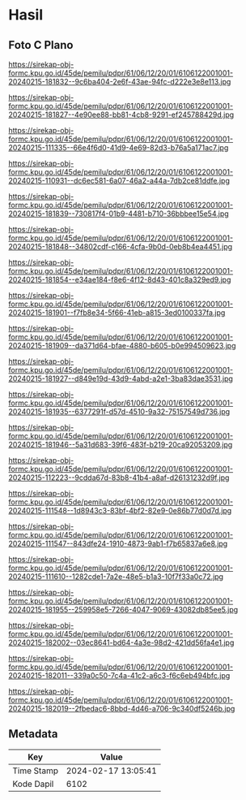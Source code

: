 # Hasil

## Foto C Plano

https://sirekap-obj-formc.kpu.go.id/45de/pemilu/pdpr/61/06/12/20/01/6106122001001-20240215-181832--9c6ba404-2e6f-43ae-94fc-d222e3e8e113.jpg

https://sirekap-obj-formc.kpu.go.id/45de/pemilu/pdpr/61/06/12/20/01/6106122001001-20240215-181827--4e90ee88-bb81-4cb8-9291-ef245788429d.jpg

https://sirekap-obj-formc.kpu.go.id/45de/pemilu/pdpr/61/06/12/20/01/6106122001001-20240215-111335--66e4f6d0-41d9-4e69-82d3-b76a5a171ac7.jpg

https://sirekap-obj-formc.kpu.go.id/45de/pemilu/pdpr/61/06/12/20/01/6106122001001-20240215-110931--dc6ec581-6a07-46a2-a44a-7db2ce81ddfe.jpg

https://sirekap-obj-formc.kpu.go.id/45de/pemilu/pdpr/61/06/12/20/01/6106122001001-20240215-181839--730817f4-01b9-4481-b710-36bbbee15e54.jpg

https://sirekap-obj-formc.kpu.go.id/45de/pemilu/pdpr/61/06/12/20/01/6106122001001-20240215-181848--34802cdf-c166-4cfa-9b0d-0eb8b4ea4451.jpg

https://sirekap-obj-formc.kpu.go.id/45de/pemilu/pdpr/61/06/12/20/01/6106122001001-20240215-181854--e34ae184-f8e6-4f12-8d43-401c8a329ed9.jpg

https://sirekap-obj-formc.kpu.go.id/45de/pemilu/pdpr/61/06/12/20/01/6106122001001-20240215-181901--f7fb8e34-5f66-41eb-a815-3ed0100337fa.jpg

https://sirekap-obj-formc.kpu.go.id/45de/pemilu/pdpr/61/06/12/20/01/6106122001001-20240215-181909--da371d64-bfae-4880-b605-b0e994509623.jpg

https://sirekap-obj-formc.kpu.go.id/45de/pemilu/pdpr/61/06/12/20/01/6106122001001-20240215-181927--d849e19d-43d9-4abd-a2e1-3ba83dae3531.jpg

https://sirekap-obj-formc.kpu.go.id/45de/pemilu/pdpr/61/06/12/20/01/6106122001001-20240215-181935--6377291f-d57d-4510-9a32-75157549d736.jpg

https://sirekap-obj-formc.kpu.go.id/45de/pemilu/pdpr/61/06/12/20/01/6106122001001-20240215-181946--5a31d683-39f6-483f-b219-20ca92053209.jpg

https://sirekap-obj-formc.kpu.go.id/45de/pemilu/pdpr/61/06/12/20/01/6106122001001-20240215-112223--9cdda67d-83b8-41b4-a8af-d26131232d9f.jpg

https://sirekap-obj-formc.kpu.go.id/45de/pemilu/pdpr/61/06/12/20/01/6106122001001-20240215-111548--1d8943c3-83bf-4bf2-82e9-0e86b77d0d7d.jpg

https://sirekap-obj-formc.kpu.go.id/45de/pemilu/pdpr/61/06/12/20/01/6106122001001-20240215-111547--843dfe24-1910-4873-9ab1-f7b65837a6e8.jpg

https://sirekap-obj-formc.kpu.go.id/45de/pemilu/pdpr/61/06/12/20/01/6106122001001-20240215-111610--1282cde1-7a2e-48e5-b1a3-10f7f33a0c72.jpg

https://sirekap-obj-formc.kpu.go.id/45de/pemilu/pdpr/61/06/12/20/01/6106122001001-20240215-181955--259958e5-7266-4047-9069-43082db85ee5.jpg

https://sirekap-obj-formc.kpu.go.id/45de/pemilu/pdpr/61/06/12/20/01/6106122001001-20240215-182002--03ec8641-bd64-4a3e-98d2-421dd56fa4e1.jpg

https://sirekap-obj-formc.kpu.go.id/45de/pemilu/pdpr/61/06/12/20/01/6106122001001-20240215-182011--339a0c50-7c4a-41c2-a6c3-f6c6eb494bfc.jpg

https://sirekap-obj-formc.kpu.go.id/45de/pemilu/pdpr/61/06/12/20/01/6106122001001-20240215-182019--2fbedac6-8bbd-4d46-a706-9c340df5246b.jpg


## Metadata

| Key        | Value               |
| ---------- | ------------------- |
| Time Stamp | 2024-02-17 13:05:41 |
| Kode Dapil | 6102                |



